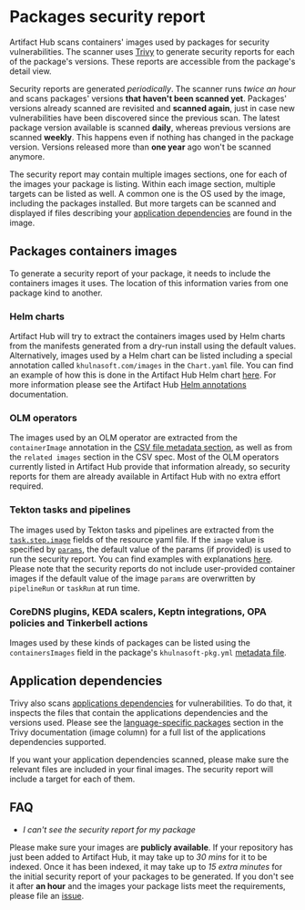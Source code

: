 # Packages security report

Artifact Hub scans containers' images used by packages for security vulnerabilities. The scanner uses [Trivy](https://github.com/aquasecurity/trivy) to generate security reports for each of the package's versions. These reports are accessible from the package's detail view.

Security reports are generated *periodically*. The scanner runs *twice an hour* and scans packages' versions **that haven't been scanned yet**. Packages' versions already scanned are revisited and **scanned again**, just in case new vulnerabilities have been discovered since the previous scan. The latest package version available is scanned **daily**, whereas previous versions are scanned **weekly**. This happens even if nothing has changed in the package version. Versions released more than **one year** ago won't be scanned anymore.

The security report may contain multiple images sections, one for each of the images your package is listing. Within each image section, multiple targets can be listed as well. A common one is the OS used by the image, including the packages installed. But more targets can be scanned and displayed if files describing your [application dependencies](#application-dependencies) are found in the image.

## Packages containers images

To generate a security report of your package, it needs to include the containers images it uses. The location of this information varies from one package kind to another.

### Helm charts

Artifact Hub will try to extract the containers images used by Helm charts from the manifests generated from a dry-run install using the default values. Alternatively, images used by a Helm chart can be listed including a special annotation called `khulnasoft.com/images` in the `Chart.yaml` file. You can find an example of how this is done in the Artifact Hub Helm chart [here](https://github.com/khulnasoft/hub/blob/a3ffcb7cee0aa3923c3e4cf9bcf8ac0f2f437a2b/charts/artifact-hub/Chart.yaml#L25-L34). For more information please see the Artifact Hub [Helm annotations](https://github.com/khulnasoft/hub/blob/master/docs/helm_annotations.md) documentation.

### OLM operators

The images used by an OLM operator are extracted from the `containerImage` annotation in the [CSV file metadata section](https://github.com/operator-framework/community-operators/blob/master/docs/packaging-required-fields.md), as well as from the `related images` section in the CSV spec. Most of the OLM operators currently listed in Artifact Hub provide that information already, so security reports for them are already available in Artifact Hub with no extra effort required.

### Tekton tasks and pipelines

The images used by Tekton tasks and pipelines are extracted from the [`task.step.image`](https://github.com/tektoncd/pipeline/blob/main/docs/tasks.md#running-scripts-within-steps) fields of the resource yaml file. If the `image` value is specified by [`params`](https://github.com/tektoncd/pipeline/blob/main/docs/tasks.md#specifying-parameters), the default value of the params (if provided) is used to run the security report. You can find examples with explanations [here](https://github.com/tektoncd/community/blob/main/teps/0079-tekton-catalog-support-tiers.md#extract-container-images-from-catalogs). Please note that the security reports do not include user-provided container images if the default value of the image `params` are overwritten by `pipelineRun` or `taskRun` at run time.

### CoreDNS plugins, KEDA scalers, Keptn integrations, OPA policies and Tinkerbell actions

Images used by these kinds of packages can be listed using the `containersImages` field in the package's `khulnasoft-pkg.yml` [metadata file](https://github.com/khulnasoft/hub/blob/master/docs/metadata/khulnasoft-pkg.yml).

## Application dependencies

Trivy also scans [applications dependencies](https://aquasecurity.github.io/trivy/v0.43/docs/scanner/vulnerability/language/) for vulnerabilities. To do that, it inspects the files that contain the applications dependencies and the versions used. Please see the [language-specific packages](https://aquasecurity.github.io/trivy/v0.43/docs/scanner/vulnerability/language/) section in the Trivy documentation (image column) for a full list of the applications dependencies supported.

If you want your application dependencies scanned, please make sure the relevant files are included in your final images. The security report will include a target for each of them.

## FAQ

- *I can't see the security report for my package*

Please make sure your images are **publicly available**. If your repository has just been added to Artifact Hub, it may take up to *30 mins* for it to be indexed. Once it has been indexed, it may take up to *15 extra minutes* for the initial security report of your packages to be generated. If you don't see it after **an hour** and the images your package lists meet the requirements, please file an [issue](https://github.com/khulnasoft/hub/issues).
